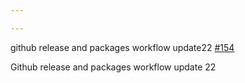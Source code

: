 ```yaml
---

---
```

    
github release and packages workflow update22 [#154](https://github.com/JantaeLeckie/monorepo-release-changesets/pull/154)
    
Github release and packages workflow update 22
